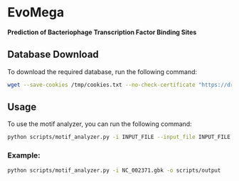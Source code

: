 # EvoMega  
**Prediction of Bacteriophage Transcription Factor Binding Sites**  

## Database Download  
To download the required database, run the following command:  
```bash  
wget --save-cookies /tmp/cookies.txt --no-check-certificate "https://drive.usercontent.google.com/download?id=1569KsNmwhVuVNduQNfQ2_KLWx1v_fqGo&export=download&authuser=0&confirm=t&uuid=f30f18ad-3133-4dc9-bed3-cd95a448f69f&at=APvzH3rXKE6IjUztvq4HwPbot34Y:1734682290410" -O exclude_GPD_find_key_motif.zip && rm -f /tmp/cookies.txt  
```  

## Usage  
To use the motif analyzer, you can run the following command:  
```bash  
python scripts/motif_analyzer.py -i INPUT_FILE --input_file INPUT_FILE -o OUTPUT_PATH --output_path OUTPUT_PATH  
```  
### Example:  
```bash  
python scripts/motif_analyzer.py -i NC_002371.gbk -o scripts/output  
```  

